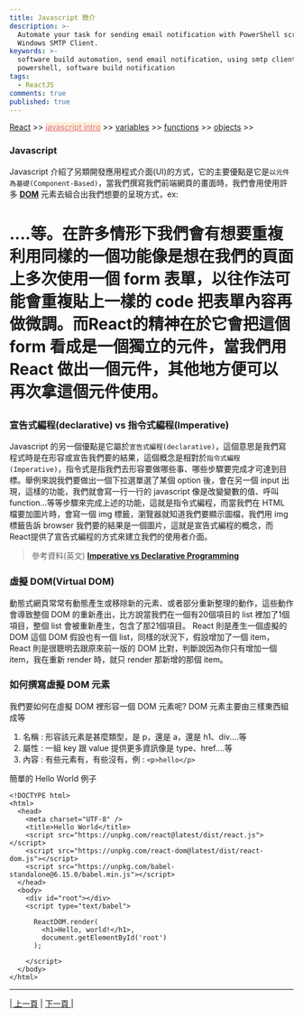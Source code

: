 ```yaml
---
title: Javascript 簡介
description: >-
  Automate your task for sending email notification with PowerShell script and
  Windows SMTP Client.
keywords: >-
  software build automation, send email notification, using smtp client in
  powershell, software build notification
tags:
  - ReactJS
comments: true
published: true
---
```


<a href="/javascript/">React</a> >>
<a href="/javascript/javascript_intro/" style="color:palevioletred;background-color:papayawhip;">javascript intro</a> >>
<a href="/javascript/javascript_variables/">variables</a> >>
<a href="/javascript/javascript_functions/">functions</a> >>
<a href="/javascript/javascript_objects/">objects</a> >>
<div class="divider"></div>

### Javascript

Javascript 介紹了另類開發應用程式介面(UI)的方式，它的主要優點是它是`以元件為基礎(Component-Based)`，當我們撰寫我們前端網頁的畫面時，我們會用使用許多 **<a href="https://developer.mozilla.org/zh-TW/docs/Web/API/Document_Object_Model" target="_blank">DOM</a>** 元素去組合出我們想要的呈現方式，ex:<div><span><h1>....等。在許多情形下我們會有想要重複利用同樣的一個功能像是想在我們的頁面上多次使用一個 form 表單，以往作法可能會重複貼上一樣的 code 把表單內容再做微調。而React的精神在於它會把這個 form 看成是一個獨立的元件，當我們用 React 做出一個元件，其他地方便可以再次拿這個元件使用。

### 宣告式編程(declarative) vs 指令式編程(Imperative)
Javascript 的另一個優點是它屬於`宣告式編程(declarative)`，這個意思是我們寫程式時是在形容或宣告我們要的結果，這個概念是相對於`指令式編程(Imperative)`，指令式是指我們去形容要做哪些事、哪些步驟要完成才可達到目標。舉例來說我們要做出一個下拉選單選了某個 option 後，會在另一個 input 出現，這樣的功能，我們就會寫一行一行的 javascript 像是改變變數的值、呼叫 function...等等步驟來完成上述的功能，這就是指令式編程，而當我們在 HTML 檔要加圖片時，會寫一個 img 標籤，瀏覽器就知道我們要顯示圖檔，我們用 img 標籤告訴 browser 我們要的結果是一個圖片，這就是宣告式編程的概念，而React提供了宣告式編程的方式來建立我們的使用者介面。

> 參考資料(英文) **<a href="https://tylermcginnis.com/imperative-vs-declarative-programming/" target="_blank"> Imperative vs Declarative Programming</a>**


### 虛擬 DOM(Virtual DOM)
動態式網頁常常有動態產生或移除新的元素、或者部分重新整理的動作，這些動作會導致整個 DOM 的重新產出，比方說當我們在一個有20個項目的 list 裡加了1個項目，整個 list 會被重新產生，包含了那21個項目。
React 則是產生一個虛擬的 DOM 這個 DOM 假設也有一個 list，同樣的狀況下，假設增加了一個 item，React 則是很聰明去跟原來前一版的 DOM 比對，判斷說因為你只有增加一個 item，我在重新 render 時，就只 render 那新增的那個 item。

### 如何撰寫虛擬 DOM 元素

我們要如何在虛擬 DOM 裡形容一個 DOM 元素呢?
DOM 元素主要由三樣東西組成等
1. 名稱 : 形容該元素是甚麼類型，是 p，還是 a，還是 h1、div....等
2. 屬性 : 一組 key 跟 value 提供更多資訊像是 type、href....等
3. 內容 : 有些元素有，有些沒有，例 : `<p>hello</p>` 

簡單的 Hello World 例子
```
<!DOCTYPE html>
<html>
  <head>
    <meta charset="UTF-8" />
    <title>Hello World</title>
    <script src="https://unpkg.com/react@latest/dist/react.js"></script>
    <script src="https://unpkg.com/react-dom@latest/dist/react-dom.js"></script>
    <script src="https://unpkg.com/babel-standalone@6.15.0/babel.min.js"></script>
  </head>
  <body>
    <div id="root"></div>
    <script type="text/babel">

      ReactDOM.render(
        <h1>Hello, world!</h1>,
        document.getElementById('root')
      );

    </script>
  </body>
</html>
```

---
<div class="pagenation_center">
  <div  class="pagenation_center_inner">
  |<a class="pagenation_link" href="react/"> 上一頁</a> |
   <a class="pagenation_link" href="/react/react_page2"> 下一頁 </a> |
  </div>
</div>
